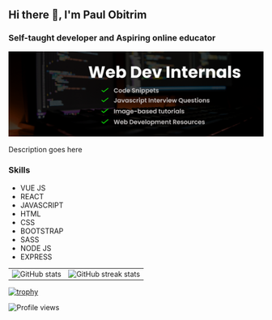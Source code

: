 ## Hi there 👋, I'm Paul Obitrim
### Self-taught developer and Aspiring online educator
![Self-taught developer and Aspiring online educator](https://github.com/Obitrim/Obitrim/blob/main/twitter-header.png)

Description goes here

### Skills

- VUE JS 
- REACT 
- JAVASCRIPT 
- HTML 
- CSS 
- BOOTSTRAP 
- SASS 
- NODE JS 
- EXPRESS


|  |  |
|--|--|
|![GitHub stats](https://github-readme-stats.vercel.app/api?username=Obitrim&show_icons=true)|![GitHub streak stats](https://github-readme-streak-stats.herokuapp.com/?user=Obitrim)|

[![trophy](https://github-profile-trophy.vercel.app/?username=Obitrim)](https://github.com/ryo-ma/github-profile-trophy)




![Profile views](https://gpvc.arturio.dev/Obitrim)  
